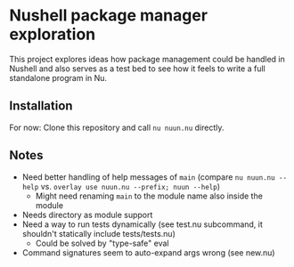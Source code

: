 # Nushell package manager exploration

This project explores ideas how package management could be handled in Nushell and also serves as a test bed to see how it feels to write a full standalone program in Nu.

## Installation

For now: Clone this repository and call `nu nuun.nu` directly.

## Notes

* Need better handling of help messages of `main` (compare `nu nuun.nu --help` vs. `overlay use nuun.nu --prefix; nuun --help`)
  * Might need renaming `main` to the module name also inside the module
* Needs directory as module support
* Need a way to run tests dynamically (see test.nu subcommand, it shouldn't statically include tests/tests.nu)
  * Could be solved by "type-safe" eval
* Command signatures seem to auto-expand args wrong (see new.nu)
